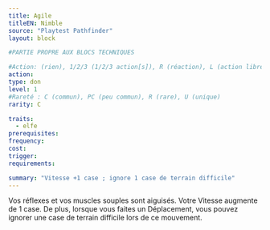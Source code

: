 ```yaml
---
title: Agile
titleEN: Nimble
source: "Playtest Pathfinder"
layout: block

#PARTIE PROPRE AUX BLOCS TECHNIQUES

#Action: (rien), 1/2/3 (1/2/3 action[s]), R (réaction), L (action libre)
action: 
type: don
level: 1
#Rareté : C (commun), PC (peu commun), R (rare), U (unique)
rarity: C

traits:
  - elfe
prerequisites:
frequency:
cost:
trigger:
requirements:

summary: "Vitesse +1 case ; ignore 1 case de terrain difficile"
---
```


Vos réflexes et vos muscles souples sont aiguisés. Votre Vitesse augmente de 1 case. De plus, lorsque vous faites un Déplacement, vous pouvez ignorer une case de terrain difficile lors de ce mouvement.